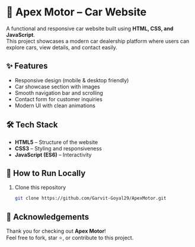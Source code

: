 # 🚗 Apex Motor – Car Website

A functional and responsive car website built using **HTML, CSS, and JavaScript**.  
This project showcases a modern car dealership platform where users can explore cars, view details, and contact easily.

## ✨ Features
- Responsive design (mobile & desktop friendly)
- Car showcase section with images
- Smooth navigation bar and scrolling
- Contact form for customer inquiries
- Modern UI with clean animations

## 🛠️ Tech Stack
- **HTML5** – Structure of the website  
- **CSS3** – Styling and responsiveness  
- **JavaScript (ES6)** – Interactivity  

## 🚀 How to Run Locally
1. Clone this repository  
   ```bash
   git clone https://github.com/Garvit-Goyal29/ApexMotor.git

## 🙌 Acknowledgements
Thank you for checking out **Apex Motor**!  
Feel free to fork, star ⭐, or contribute to this project.
